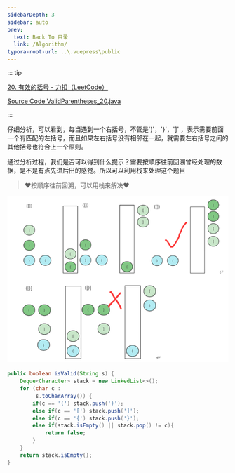 ```yaml
---
sidebarDepth: 3
sidebar: auto
prev:
  text: Back To 目录
  link: /Algorithm/
typora-root-url: ..\.vuepress\public
---
```




::: tip

[20. 有效的括号 - 力扣（LeetCode）](https://leetcode.cn/problems/valid-parentheses/)

[Source Code ValidParentheses_20.java ](https://github.com/Q10Viking/learncode/blob/main/algorithm/src/main/java/org/hzz/string/ValidParentheses_20.java)

:::

仔细分析，可以看到，每当遇到一个右括号，不管是')'，'}'，']' ，表示需要前面一个有匹配的左括号，而且如果左右括号没有相邻在一起，就需要左右括号之间的其他括号也符合上一个原则。

通过分析过程，我们是否可以得到什么提示？需要按顺序往前回溯曾经处理的数据，是不是有点先进后出的感觉。所以可以利用栈来处理这个题目

> ❤️按顺序往前回溯，可以用栈来解决❤️



![image-20220814233432197](/images/algorithm/image-20220814233432197.png)

```java
public boolean isValid(String s) {
    Deque<Character> stack = new LinkedList<>();
    for (char c :
         s.toCharArray()) {
        if(c == '(') stack.push(')');
        else if(c == '[') stack.push(']');
        else if(c == '{') stack.push('}');
        else if(stack.isEmpty() || stack.pop() != c){
            return false;
        }
    }
    return stack.isEmpty();
}
```

